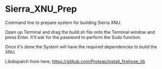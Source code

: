 # Sierra_XNU_Prep
Command line to prepare system for building Sierra XNU.

Open up Terminal and drag the build.sh file onto the Terminal window and press Enter. It'll ask for the password to perform the Sudo function.

Once it's done the System will have the required dependencies to build the XNU. 


Libdispatch from here, https://github.com/Proteas/install_firehose_lib
